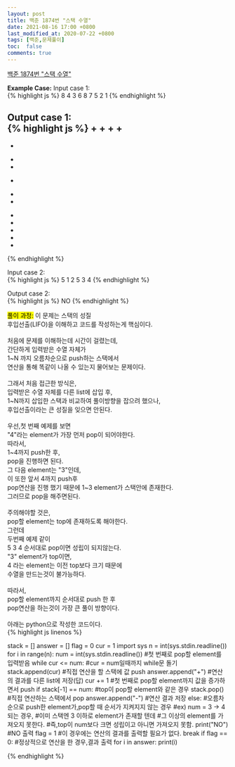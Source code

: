 ```yaml
---
layout: post
title: 백준 1874번 "스택 수열"
date: 2021-08-16 17:00 +0800
last_modified_at: 2020-07-22 +0800
tags: [백준,문제풀이]
toc:  false
comments: true
---
```


[백준 1874번 "스택 수열"](https://www.acmicpc.net/problem/1874)

<strong>Example Case:</strong>
Input case 1: <br>
{% highlight js %}
8
4
3
6
8
7
5
2
1
{% endhighlight %}

Output case 1: <br>
{% highlight js %}
+
+
+
+
-
-
+
+
-
+
+
-
-
-
-
-
{% endhighlight %}


Input case 2: <br>
{% highlight js %}
5
1
2
5
3
4
{% endhighlight %}

Output case 2: <br>
{% highlight js %}
NO
{% endhighlight %}



<mark>풀이 과정:</mark>
이 문제는 스택의 성질<br>
후입선출(LIFO)을 이해하고 코드를 작성하는게 핵심이다.<br>
<br>
처음에 문제를 이해하는데 시간이 걸렸는데,<br>
간단하게 입력받은 수열 자체가<br>
1~N 까지 오름차순으로 push하는 스택에서<br>
연산을 통해 똑같이 나올 수 있는지 물어보는 문제이다.<br>
<br>
그래서 처음 접근한 방식은,<br>
입력받은 수열 자체를 다른 list에 삽입 후,<br>
1~N까지 삽입한 스택과 비교하여 풀이방향을 잡으려 했으나,<br>
후입선출이라는 큰 성질을 잊으면 안된다.<br>
<br>
우선,첫 번째 예제를 보면<br>
"4"라는 element가 가장 먼저 pop이 되어야한다.<br>
따라서,<br>
1~4까지 push한 후,<br>
pop을 진행하면 된다.<br>
그 다음 element는 "3"인데,<br>
이 또한 앞서 4까지 push후<br>
pop연산을 진행 했기 때문에 1~3 element가 스택안에 존재한다.<br>
그러므로 pop을 해주면된다.<br>
<br>
주의해야할 것은,<br>
pop할 element는 top에 존재하도록 해야한다.<br>
그런데<br>
두번째 예제 같이<br>
5 3 4 순서대로 pop이면 성립이 되지않는다.<br>
"3" element가 top이면,<br>
4 라는 element는 이전 top보다 크기 때문에<br>
수열을 만드는것이 불가능하다.<br>
<br>
따라서,<br>
pop할 element까지 순서대로 push 한 후 <br>
pop연산을 하는것이 가장 큰 풀이 방향이다.<br>
<br>
아래는 python으로 작성한 코드이다.<br>
{% highlight js linenos %}

stack = []
answer = []
flag = 0
cur = 1
import sys
n = int(sys.stdin.readline())
for i in range(n):
    num = int(sys.stdin.readline()) #첫 번째로 pop할 element를 입력받음
    while cur <= num: #cur = num일때까지 while문 돌기
        stack.append(cur) #직접 연산을 할 스택에 값 push
        answer.append("+") #연산의 결과를 다른 list에 저장(답)
        cur += 1 #첫 번째로 pop할 element까지 값을 증가하면서 push
    if stack[-1] == num: #top이 pop할 element와 같은 경우
        stack.pop() #직접 연산하는 스택에서 pop
        answer.append("-") #연산 결과 저장
    else: #오름차순으로 push한 element가,pop할 때 순서가 지켜지지 않는 경우
        #ex) num = 3 -> 4되는 경우,
        #이미 스택엔 3 이하로 element가 존재할 텐데 
        #그 이상의 element를 가져오지 못한다.
        #즉,top이 num보다 크면 성립이고 아니면 가져오지 못함.
        print("NO") #NO 출력
        flag = 1 #이 경우에는 연산의 결과를 출력할 필요가 없다.
        break
if flag == 0: #정상적으로 연산을 한 경우,결과 출력
    for i in answer:
        print(i)

{% endhighlight %}

